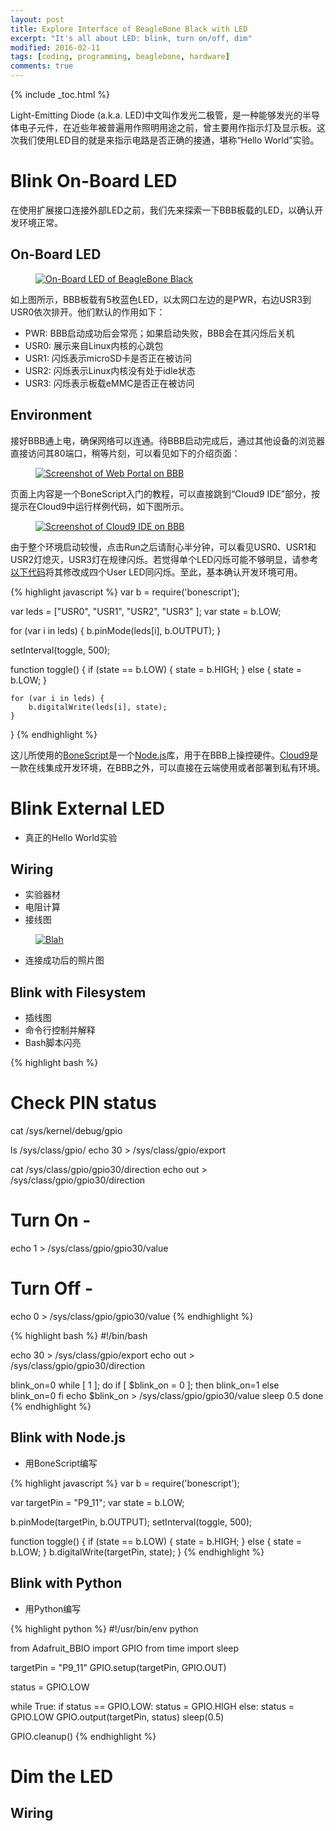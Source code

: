 ```yaml
---
layout: post
title: Explore Interface of BeagleBone Black with LED
excerpt: "It's all about LED: blink, turn on/off, dim"
modified: 2016-02-11
tags: [coding, programming, beaglebone, hardware]
comments: true
---
```


{% include _toc.html %}


Light-Emitting Diode (a.k.a. LED)中文叫作发光二极管，是一种能够发光的半导体电子元件，在近些年被普遍用作照明用途之前，曾主要用作指示灯及显示板。这次我们使用LED目的就是来指示电路是否正确的接通，堪称“Hello World”实验。



# Blink On-Board LED

在使用扩展接口连接外部LED之前，我们先来探索一下BBB板载的LED，以确认开发环境正常。


## On-Board LED

<figure>
  <a href="/images/photo/beaglebone/bbb-onboard-led.png">
    <img src="/images/photo/beaglebone/bbb-onboard-led.png" alt="On-Board LED of BeagleBone Black">
  </a>
</figure>

如上图所示，BBB板载有5枚蓝色LED，以太网口左边的是PWR，右边USR3到USR0依次排开。他们默认的作用如下：

* PWR: BBB启动成功后会常亮；如果启动失败，BBB会在其闪烁后关机
* USR0: 展示来自Linux内核的心跳包
* USR1: 闪烁表示microSD卡是否正在被访问
* USR2: 闪烁表示Linux内核没有处于idle状态
* USR3: 闪烁表示板载eMMC是否正在被访问


## Environment

接好BBB通上电，确保网络可以连通。待BBB启动完成后，通过其他设备的浏览器直接访问其80端口，稍等片刻，可以看见如下的介绍页面：

<figure>
  <a href="/images/photo/beaglebone/webportal-screen.png">
    <img src="/images/photo/beaglebone/webportal-screen.png" alt="Screenshot of Web Portal on BBB">
  </a>
</figure>

页面上内容是一个BoneScript入门的教程，可以直接跳到“Cloud9 IDE”部分，按提示在Cloud9中运行样例代码，如下图所示。

<figure>
  <a href="/images/photo/beaglebone/cloud9-screen.png">
    <img src="/images/photo/beaglebone/cloud9-screen.png" alt="Screenshot of Cloud9 IDE on BBB">
  </a>
</figure>

由于整个环境启动较慢，点击Run之后请耐心半分钟，可以看见USR0、USR1和USR2灯熄灭，USR3灯在规律闪烁。若觉得单个LED闪烁可能不够明显，请参考[以下代码](https://github.com/vejuhust/beagle-code/blob/master/experiment/blink-led/myblink.js)将其修改成四个User LED同闪烁。至此，基本确认开发环境可用。

{% highlight javascript %}
var b = require('bonescript');

var leds = ["USR0", "USR1", "USR2", "USR3" ];
var state = b.LOW;

for (var i in leds) {
    b.pinMode(leds[i], b.OUTPUT);
}

setInterval(toggle, 500);

function toggle() {
    if (state == b.LOW) {
        state = b.HIGH;
    }
    else {
        state = b.LOW;
    }

    for (var i in leds) {
        b.digitalWrite(leds[i], state);
    }
}
{% endhighlight %}

这儿所使用的[BoneScript](https://github.com/jadonk/bonescript)是一个[Node.js](https://nodejs.org/)库，用于在BBB上操控硬件。[Cloud9](https://c9.io/)是一款在线集成开发环境，在BBB之外，可以直接在云端使用或者部署到私有环境。



# Blink External LED

* 真正的Hello World实验


## Wiring

* 实验器材
* 电阻计算
* 接线图

<figure>
  <a href="/images/photo/beaglebone/blink-led-fritzing.png">
    <img src="/images/photo/beaglebone/blink-led-fritzing.png" alt="Blah">
  </a>
</figure>

* 连接成功后的照片图


## Blink with Filesystem

* 插线图
* 命令行控制并解释
* Bash脚本闪亮

{% highlight bash %}
# Check PIN status
cat /sys/kernel/debug/gpio

ls /sys/class/gpio/
echo 30 > /sys/class/gpio/export

cat /sys/class/gpio/gpio30/direction
echo out > /sys/class/gpio/gpio30/direction

# Turn On -
echo 1 > /sys/class/gpio/gpio30/value

# Turn Off -
echo 0 > /sys/class/gpio/gpio30/value
{% endhighlight %}


{% highlight bash %}
#!/bin/bash

echo 30 > /sys/class/gpio/export
echo out > /sys/class/gpio/gpio30/direction

blink_on=0
while [ 1 ]; do
    if [ $blink_on = 0 ]; then
        blink_on=1
    else
        blink_on=0
    fi
    echo $blink_on > /sys/class/gpio/gpio30/value
    sleep 0.5
done
{% endhighlight %}


## Blink with Node.js

* 用BoneScript编写

{% highlight javascript %}
var b = require('bonescript');

var targetPin = "P9_11";
var state = b.LOW;

b.pinMode(targetPin, b.OUTPUT);
setInterval(toggle, 500);

function toggle() {
    if (state == b.LOW) { 
        state = b.HIGH; 
    }
    else { 
        state = b.LOW;
    }
    b.digitalWrite(targetPin, state);
}
{% endhighlight %}


## Blink with Python

* 用Python编写

{% highlight python %}
#!/usr/bin/env python

from Adafruit_BBIO import GPIO
from time import sleep

targetPin = "P9_11"
GPIO.setup(targetPin, GPIO.OUT)

status = GPIO.LOW

while True:
    if status == GPIO.LOW:
        status = GPIO.HIGH
    else:
        status = GPIO.LOW
    GPIO.output(targetPin, status)
    sleep(0.5)

GPIO.cleanup()
{% endhighlight %}





# Dim the LED

## Wiring



